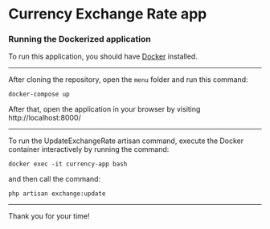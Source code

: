 # Currency Exchange Rate app

### Running the Dockerized application

To run this application, you should have [Docker](https://www.docker.com/) installed.

---

After cloning the repository, open the `menu` folder and run this command:

`docker-compose up`

After that, open the application in your browser by visiting http://localhost:8000/

---

To run the UpdateExchangeRate artisan command, execute the Docker container interactively by running the command:

`docker exec -it currency-app bash`

and then call the command:

`php artisan exchange:update`

---

Thank you for your time!
